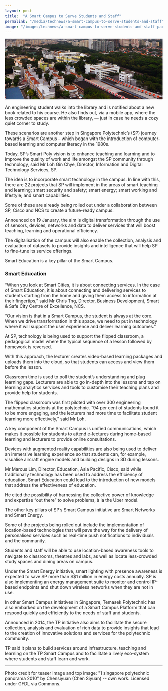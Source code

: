 ```yaml
---
layout: post
title:  "A Smart Campus to Serve Students and Staff"
permalink: "/media/technews/a-smart-campus-to-serve-students-and-staff"
image: "/images/technews/a-smart-campus-to-serve-students-and-staff-part-1.png"
---
```


![A Smart Campus to Serve Students and Staff](/images/technews/a-smart-campus-to-serve-students-and-staff-part-1.png)

An engineering student walks into the library and is notified about a new book related to his course. He also finds out, via a mobile app, where the less crowded spaces are within the library, — just in case he needs a cozy quiet corner to study.

These scenarios are another step in Singapore Polytechnic’s (SP) journey towards a Smart Campus – which began with the introduction of computer-based learning and computer literacy in the 1980s. 

Today, SP’s Smart Poly vision is to enhance teaching and learning and to improve the quality of work and life amongst the SP community through technology, said Mr Loh Gin Chye, Director, Information and Digital Technology Services, SP. 

The idea is to incorporate smart technology in the campus. In line with this, there are 22 projects that SP will implement in the areas of smart teaching and learning; smart security and safety; smart energy; smart working and lifestyle; and smart capabilities. 

Some of these are already being rolled out under a collaboration between SP, Cisco and NCS to create a future-ready campus. 

Announced on 19 January, the aim is digital transformation through the use of sensors, devices, networks and data to deliver services that will boost teaching, learning and operational efficiency. 

The digitalisation of the campus will also enable the collection, analysis and evaluation of datasets to provide insights and intelligence that will help SP to fine-tune its service offerings. 

Smart Education is a key pillar of the Smart Campus. 

### **Smart Education**
“When you look at Smart Cities, it is about connecting services. In the case of Smart Education, it is about connecting and delivering services to students starting from the home and giving them access to information at their fingertips,” said Mr Chris Tng, Director, Business Development, Smart & Safe City Centre of Excellence, NCS.

“Our vision is that in a Smart Campus, the student is always at the core. When we drive transformation in this space, we need to put in technology where it will support the user experience and deliver learning outcomes.” 

At SP, technology is being used to support the flipped classroom, a pedagogical model where the typical sequence of a lesson followed by homework is reversed. 

With this approach, the lecturer creates video-based learning packages and uploads them into the cloud, so that students can access and view them before the lesson. 

Classroom time is used to poll the student’s understanding and plug learning gaps. Lecturers are able to go in-depth into the lessons and tap on learning analytics services and tools to customise their teaching plans and provide help for students.

The flipped classroom was first piloted with over 300 engineering mathematics students at the polytechnic. “94 per cent of students found it to be more engaging, and the lecturers had more time to facilitate student learning more effectively,” said Mr Loh. 

A key component of the Smart Campus is unified communications, which makes it possible for students to attend e-lectures during home-based learning and lecturers to provide online consultations. 

Devices with augmented reality capabilities are also being used to deliver an immersive learning experience so that students can, for example, visualise aircraft engine models and building designs in 3D during lessons.

Mr Marcus Lim, Director, Education, Asia Pacific, Cisco, said while traditionally technology has been used to address the efficiency of education, Smart Education could lead to the introduction of new models that address the effectiveness of education.

He cited the possibility of harnessing the collective power of knowledge and expertise “out there” to solve problems, à la the Uber model. 

The other key pillars of SP’s Smart Campus initiative are Smart Networks and Smart Energy. 

Some of the projects being rolled out include the implementation of location-based technologies that will pave the way for the delivery of personalised services such as real-time push notifications to individuals and the community. 

Students and staff will be able to use location-based awareness tools to navigate to classrooms, theatres and labs, as well as locate less-crowded study spaces and dining areas on campus. 

Under the Smart Energy initiative, smart lighting with presence awareness is expected to save SP more than S$1 million in energy costs annually. SP is also implementing an energy management suite to monitor and control IP-based endpoints and shut down wireless networks when they are not in use.

In other Smart Campus initiatives in Singapore, Temasek Polytechnic has also embarked on the development of a Smart Campus Platform that can respond quickly and efficiently to the needs of staff and students. 

Announced in 2014, the TP initiative also aims to facilitate the secure collection, analysis and evaluation of rich data to provide insights that lead to the creation of innovative solutions and services for the polytechnic community. 

TP said it plans to build services around infrastructure, teaching and learning on the TP Smart Campus and to facilitate a lively eco-system where students and staff learn and work.

---

Photo credit for teaser image and top image: "1 singapore polytechnic panorama 2010" by Chensiyuan (Chen Siyuan) -- own work. Licensed under GFDL via Commons.

